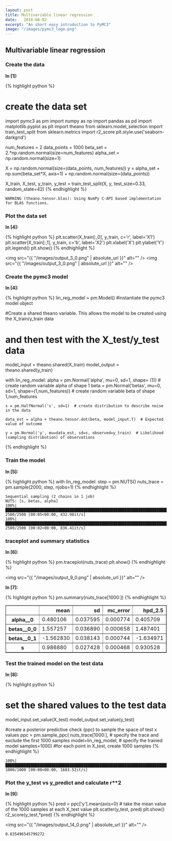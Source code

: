 ```yaml
---
layout: post
title: Multivariable linear regression
date:   2018-08-02
excerpt: "An short easy introduction to PyMC3"
image: "/images/pymc3_logo.png"
--- 
```


## Multivariable linear regression
### Create the data 

**In [1]:**

{% highlight python %}
# create the data set
import pymc3 as pm
import numpy as np
import pandas as pd
import matplotlib.pyplot as plt
import theano
from sklearn.model_selection import train_test_split
from sklearn.metrics import r2_score
plt.style.use('seaborn-darkgrid')

num_features = 2
data_points = 1000
beta_set = 2.*np.random.normal(size=num_features)
alpha_set = np.random.normal(size=1)

X = np.random.normal(size=(data_points, num_features))
y = alpha_set + np.sum(beta_set*X, axis=1) + np.random.normal(size=(data_points))

X_train, X_test, y_train, y_test = train_test_split(X, y, test_size=0.33, random_state=42)
{% endhighlight %}

    WARNING (theano.tensor.blas): Using NumPy C-API based implementation for BLAS functions.
    
 
### Plot the data set 

**In [4]:**

{% highlight python %}
plt.scatter(X_train[:,0], y_train, c='r', label='X1')
plt.scatter(X_train[:,1], y_train, c='b', label='X2')
plt.xlabel('X')
plt.ylabel('Y')
plt.legend()
plt.show()
{% endhighlight %}

<span class="image fit"><img src="{{ "/images/output_3_0.png" | absolute_url }}" alt="" /></span>
<span class="image left"><img src="{{ "/images/output_3_0.png" | absolute_url }}" alt="" /></span>
### Create the pymc3 model 

**In [4]:**

{% highlight python %}
lin_reg_model = pm.Model()  #instantiate the pymc3 model object

#Create a shared theano variable. This allows the model to be created using the X_train/y_train data 
# and then test with the X_test/y_test data
model_input = theano.shared(X_train)
model_output = theano.shared(y_train)

with lin_reg_model:
    alpha = pm.Normal('alpha', mu=0, sd=1, shape= (1)) # create random variable alpha of shape 1
    beta = pm.Normal('betas', mu=0, sd=1, shape=(1,num_features)) # create random variable beta of shape 1,num_features
    
    s = pm.HalfNormal('s', sd=1)  # create distribution to describe noise in the data
    
    data_est = alpha + theano.tensor.dot(beta, model_input.T)  # Expected value of outcome
    
    y = pm.Normal('y', mu=data_est, sd=s, observed=y_train)  # Likelihood (sampling distribution) of observations
{% endhighlight %}
 
### Train the model 

**In [5]:**

{% highlight python %}
with lin_reg_model:
    step = pm.NUTS()
    nuts_trace = pm.sample(2000, step, njobs=1)
{% endhighlight %}

    Sequential sampling (2 chains in 1 job)
    NUTS: [s, betas, alpha]
    100%|█████████████████████████████████████████████████████████████████████████████| 2500/2500 [00:05<00:00, 432.98it/s]
    100%|█████████████████████████████████████████████████████████████████████████████| 2500/2500 [00:02<00:00, 836.41it/s]
    
 
### traceplot and summary statistics 

**In [6]:**

{% highlight python %}
pm.traceplot(nuts_trace)
plt.show()
{% endhighlight %}

 
<span class="image fit"><img src="{{ "/images/output_9_0.png" | absolute_url }}" alt="" /></span>

**In [7]:**

{% highlight python %}
pm.summary(nuts_trace[1000:])
{% endhighlight %}




<div class="table-wrapper">
	<table border="1" class="dataframe">
  <thead>
    <tr style="text-align: right;">
      <th></th>
      <th>mean</th>
      <th>sd</th>
      <th>mc_error</th>
      <th>hpd_2.5</th>
      <th>hpd_97.5</th>
      <th>n_eff</th>
      <th>Rhat</th>
    </tr>
  </thead>
  <tbody>
    <tr>
      <th>alpha__0</th>
      <td>0.480106</td>
      <td>0.037595</td>
      <td>0.000774</td>
      <td>0.405709</td>
      <td>0.550487</td>
      <td>2975.210769</td>
      <td>1.001104</td>
    </tr>
    <tr>
      <th>betas__0_0</th>
      <td>1.557257</td>
      <td>0.036890</td>
      <td>0.000658</td>
      <td>1.487401</td>
      <td>1.628156</td>
      <td>3147.314093</td>
      <td>0.999515</td>
    </tr>
    <tr>
      <th>betas__0_1</th>
      <td>-1.562830</td>
      <td>0.038143</td>
      <td>0.000744</td>
      <td>-1.634971</td>
      <td>-1.484338</td>
      <td>2849.492200</td>
      <td>0.999755</td>
    </tr>
    <tr>
      <th>s</th>
      <td>0.986880</td>
      <td>0.027428</td>
      <td>0.000468</td>
      <td>0.930528</td>
      <td>1.038020</td>
      <td>3049.781251</td>
      <td>0.999667</td>
    </tr>
  </tbody>
</table>
</div>

 
### Test the trained model on the test data 

**In [8]:**

{% highlight python %}
# set the shared values to the test data
model_input.set_value(X_test)
model_output.set_value(y_test)

#create a posterior predictive check (ppc) to sample the space of test x values
ppc = pm.sample_ppc(
        nuts_trace[1000:], # specify the trace and exclude the first 1000 samples 
        model=lin_reg_model, # specify the trained model
        samples=1000) #for each point in X_test, create 1000 samples
{% endhighlight %}

    100%|████████████████████████████████████████████████████████████████████████████| 1000/1000 [00:00<00:00, 1683.52it/s]
    
 
### Plot the y_test vs y_predict and calculate r**2 

**In [9]:**

{% highlight python %}
pred = ppc['y'].mean(axis=0)  # take the mean value of the 1000 samples at each X_test value 
plt.scatter(y_test, pred)
plt.show()
r2_score(y_test,*pred)
{% endhighlight %}

 
<span class="image fit"><img src="{{ "/images/output_14_0.png" | absolute_url }}" alt="" /></span>




    0.835496545799272
